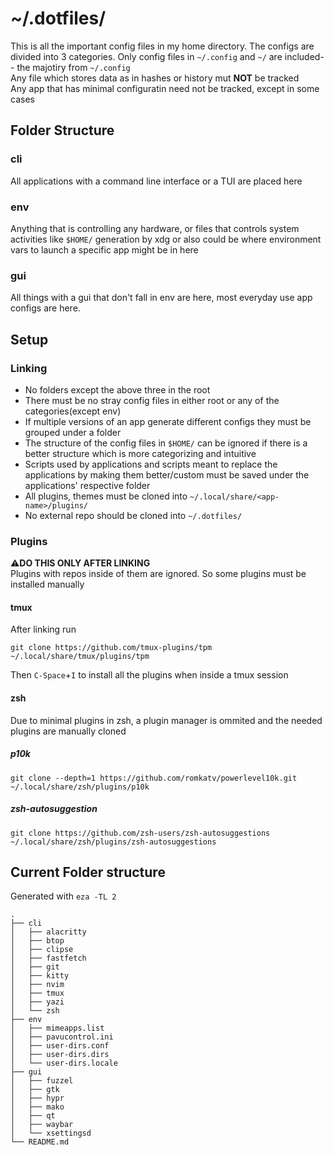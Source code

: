 # ~/.dotfiles/ 

This is all the important config files in my home directory. The configs are divided into 3 categories. Only config files in `~/.config` and `~/` are included--
the majotiry from `~/.config`  
Any file which stores data as in hashes or history mut **NOT** be tracked  
Any app that has minimal configuratin need not be tracked, except in some cases

## Folder Structure

### cli

All applications with a command line interface or a TUI are placed here

### env

Anything that is controlling any hardware, or files that controls system activities like `$HOME/` generation by xdg or also could be where environment vars to launch a specific app might be in here

### gui

All things with a gui that don't fall in env are here, most everyday use app configs are here.


## Setup 


### Linking

- No folders except the above three in the root
- There must be no stray config files in either root or any of the categories(except env)
- If multiple versions of an app generate different configs they must be grouped under a folder
- The structure of the config files in `$HOME/` can be ignored if there is a better structure which is more categorizing and intuitive
- Scripts used by applications and scripts meant to replace the applications by making them better/custom must be saved under the applications' respective folder
- All plugins, themes must be cloned into `~/.local/share/<app-name>/plugins/`  
- No external repo should be cloned into  `~/.dotfiles/`

### Plugins

⚠️**DO THIS ONLY AFTER LINKING**  
Plugins with repos inside of them are ignored. So some plugins must be installed manually

#### tmux

After linking run

```
git clone https://github.com/tmux-plugins/tpm ~/.local/share/tmux/plugins/tpm
```

Then `C-Space`+`I` to install all the plugins when inside a tmux session 

#### zsh

Due to minimal plugins in zsh, a plugin manager is ommited and the needed plugins are manually cloned

##### p10k

```
git clone --depth=1 https://github.com/romkatv/powerlevel10k.git ~/.local/share/zsh/plugins/p10k
```

##### zsh-autosuggestion

```
git clone https://github.com/zsh-users/zsh-autosuggestions ~/.local/share/zsh/plugins/zsh-autosuggestions
```

## Current Folder structure

Generated with `eza -TL 2`

```
.
├── cli
│   ├── alacritty
│   ├── btop
│   ├── clipse
│   ├── fastfetch
│   ├── git
│   ├── kitty
│   ├── nvim
│   ├── tmux
│   ├── yazi
│   └── zsh
├── env
│   ├── mimeapps.list
│   ├── pavucontrol.ini
│   ├── user-dirs.conf
│   ├── user-dirs.dirs
│   └── user-dirs.locale
├── gui
│   ├── fuzzel
│   ├── gtk
│   ├── hypr
│   ├── mako
│   ├── qt
│   ├── waybar
│   └── xsettingsd
└── README.md
```



